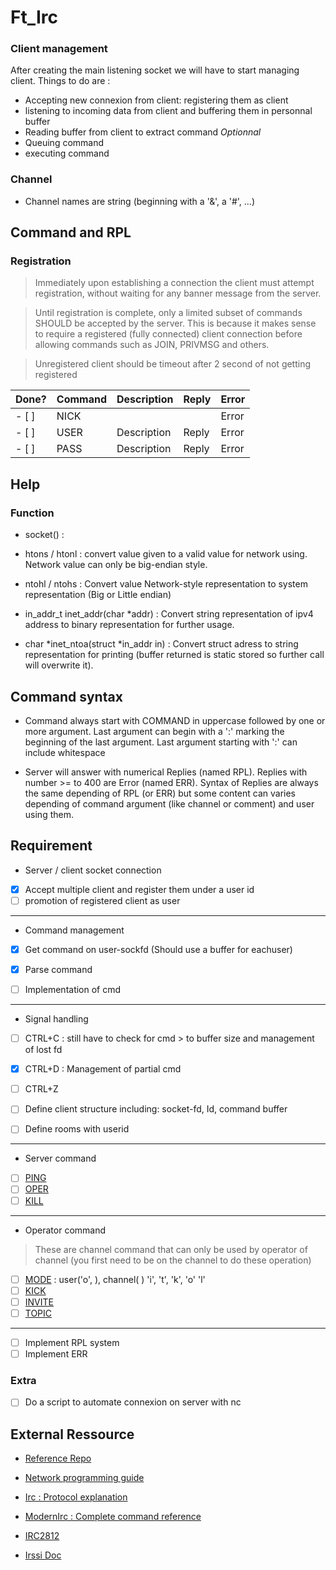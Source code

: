 # Ft_Irc


### Client management

After creating the main listening socket we will have to start managing client.
Things to do are :

- Accepting new connexion from client: registering them as client
- listening to incoming data from client and buffering them in personnal buffer
- Reading buffer from client to extract command *Optionnal*
- Queuing command
- executing command


### Channel
- Channel names are string (beginning with a '&', a '#', ...)

## Command and RPL

### Registration

> Immediately upon establishing a connection the client must attempt registration, without waiting for any banner message from the server.

> Until registration is complete, only a limited subset of commands SHOULD be accepted by the server. This is because it makes sense to require a registered (fully connected) client connection before allowing commands such as JOIN, PRIVMSG and others.

> Unregistered client should be timeout after 2 second of not getting registered


|Done?| Command | Description | Reply | Error |
|-----|---------|-------------|-------|-------|
|- [ ]| NICK    |             |       | Error |
|- [ ]| USER    | Description | Reply | Error |
|- [ ]| PASS    | Description | Reply | Error |


## Help

### Function

- socket() :

- htons / htonl : convert value given to a valid value for network using. Network value can only be big-endian style.
- ntohl / ntohs : Convert value Network-style representation to system representation (Big or Little endian)


- in_addr_t inet_addr(char \*addr) : Convert string representation of ipv4 address to binary representation for further usage.
- char \*inet_ntoa(struct \*in_addr in) : Convert struct adress to string representation for printing (buffer returned is static stored so further call will overwrite it).


## Command syntax

- Command always start with COMMAND in uppercase followed by one or more argument. Last argument can begin with a ':' marking the beginning of the last argument. Last argument starting with ':' can include whitespace

- Server will answer with numerical Replies (named RPL). Replies with number >= to 400 are Error (named ERR). Syntax of Replies are always the same depending of RPL (or ERR) but some content can varies depending of command argument (like channel or comment) and user using them.

## Requirement

- Server / client socket connection

 - [x] Accept multiple client and register them under a user id
 - [ ] promotion of registered client as user

---
- Command management

 - [x] Get command on user-sockfd (Should use a buffer for eachuser)
 - [x] Parse command
 - [ ] Implementation of cmd
  

---
- Signal handling

 - [ ] CTRL+C : still have to check for cmd > to buffer size and management of lost fd
 - [x] CTRL+D : Management of partial cmd
 - [ ] CTRL+Z


- [ ] Define client structure including: socket-fd, Id, command buffer
- [ ] Define rooms with userid

---
- Server command

 - [ ]  [PING](https://modern.ircdocs.horse/#ping-message)
 - [ ]  [OPER](https://modern.ircdocs.horse/#oper-message)
 - [ ]  [KILL](https://modern.ircdocs.horse/#kill-message) 

---
- Operator command

> These are channel command that can only be used by operator of channel (you first need to be on the channel to do these operation)
 - [ ]  [MODE](https://modern.ircdocs.horse/#mode-message) : user('o', ), channel( )   'i', 't', 'k', 'o' 'l'
 - [ ]  [KICK](https://modern.ircdocs.horse/#kick-message)
 - [ ]  [INVITE](https://modern.ircdocs.horse/#invite-message)
 - [ ]  [TOPIC](https://modern.ircdocs.horse/#topic-message)
 
---

- [ ] Implement RPL system
 - [ ] Implement ERR

### Extra

- [ ] Do a script to automate connexion on server with nc

## External Ressource

- [Reference Repo](https://github.com/marineks/Ft_irc)

- [Network programming guide](https://beej.us/guide/bgnet/pdf/bgnet_a4_c_1.pdf)

- [Irc : Protocol explanation](http://chi.cs.uchicago.edu/chirc/irc.html)

- [ModernIrc : Complete command reference](https://modern.ircdocs.horse/)

- [IRC2812](https://www.tech-invite.com/y25/tinv-ietf-rfc-2812.html) 

- [Irssi Doc](https://irssi.org/New-users/)
